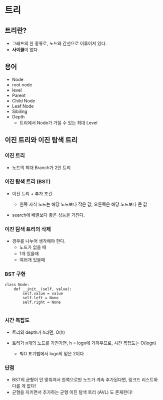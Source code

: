 # 트리



## 트리란?

- 그래프의 한 종류로, 노드와 간선으로 이루어져 있다.
- **사이클**이 없다



## 용어

- Node
- root node
- level
- Parent
- Child Node
- Leaf Node
- Sibiling
- Depth
  - 트리에서 Node가 가질 수 있는 최대 Level



## 이진 트리와 이진 탐색 트리

### 이진 트리

- 노드의 최대  Branch가 2인 트리

### 이진 탐색 트리 (BST)

- 이진 트리 + 추가 조건
  - 왼쪽 자식 노드는 해당 노드보다 작은 값, 오른쪽은 해당 노드보다 큰 값

- search에 배열보다 좋은 성능을 가진다.



### 이진 탐색 트리의 삭제

- 경우를 나누어 생각해야 한다.
  - 노드가 없을 때
  - 1개 있을때
  - 여러개 있을때

### BST 구현

```
class Node:
    def __init__(self, value):
        self.value = value
        self.left = None
        self.right = None
        

```



### 시간 복잡도

- 트리의  depth가 h라면, O(h)

- 트리가 n개의 노드를 가진가면, h = logn에 가까우므로, 시간 복잡도는 O(logn)

  - 빅O 표기법에서 logn의 밑은 2이다

  

### 단점

- BST의 균형이 안 맞춰져서 한쪽으로만 노드가 계속 추가된다면, 링크드 리스트와 다를 게 없다!
- 균형을 지키면서 추가하는 균형 이진 탐색 트리 (AVL) 도 존재한다!